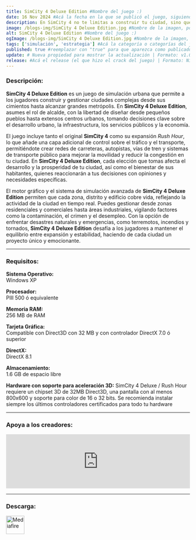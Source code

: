 ```yaml
---
title: SimCity 4 Deluxe Edition #Nombre del juego :)
date: 16 Nov 2024 #Acá la fecha en la que se publicó el juego, siguiendo este formato: Dia "30", Mes "Oct", Año "2024" = como debe quedar: 30 Oct 2024
description: En SimCity 4 no te limitas a construir tu ciudad, sino que además le das vida. Crea una megalópolis tejiendo un tapiz de ciudades que abarcan desde una pequeña comunidad de vecinos hasta centros urbanos de alta tecnología, o desde un destino vacacional hasta una villa de granjeros. #Acá una mini descripción del juego
image: /blogs-img/SimCity 4 Deluxe Edition.jpg #Nombre de la imagen, por lo general es exactamente el mismo nombre que el juego excluyendo lo ":" (Dos puntos)
alt: SimCity 4 Deluxe Edition #Nombre del juego :)
ogImage: /blogs-img/SimCity 4 Deluxe Edition.jpg #Nombre de la imagen, por lo general es exactamente el mismo nombre que el juego excluyendo lo ":" (Dos puntos)
tags: ['simulación', 'estrategia'] #Acá la categoría o categorías del juego, si es más de una se coloca en este formato: ['categoría1', 'categoría2']
published: true #reemplazar con "true" para que aparezca como publicado
update: # Nueva propiedad para mostrar la actualización | Formato: v1.0.0
release: #Acá el release (el que hizo el crack del juego) | Formato: Nicolhetti
---
```


<!--En VSCode seleccionando una palabra, por ejemplo: "SimCity 4 Deluxe Edition" y apretando Ctrl+F2 se seleccionan todas las palabras iguales-->

### Descripción:
**SimCity 4 Deluxe Edition** es un juego de simulación urbana que permite a los jugadores construir y gestionar ciudades complejas desde sus cimientos hasta alcanzar grandes metrópolis. En **SimCity 4 Deluxe Edition**, asumes el rol de alcalde, con la libertad de diseñar desde pequeños pueblos hasta extensos centros urbanos, tomando decisiones clave sobre el desarrollo urbano, la infraestructura, los servicios públicos y la economía.

El juego incluye tanto el original **SimCity 4** como su expansión *Rush Hour*, lo que añade una capa adicional de control sobre el tráfico y el transporte, permitiéndote crear redes de carreteras, autopistas, vías de tren y sistemas de transporte público para mejorar la movilidad y reducir la congestión en tu ciudad. En **SimCity 4 Deluxe Edition**, cada elección que tomas afecta el desarrollo y la prosperidad de tu ciudad, así como el bienestar de sus habitantes, quienes reaccionarán a tus decisiones con opiniones y necesidades específicas.

El motor gráfico y el sistema de simulación avanzada de **SimCity 4 Deluxe Edition** permiten que cada zona, distrito y edificio cobre vida, reflejando la actividad de la ciudad en tiempo real. Puedes gestionar desde zonas residenciales y comerciales hasta áreas industriales, vigilando factores como la contaminación, el crimen y el desempleo. Con la opción de enfrentar desastres naturales y emergencias, como terremotos, incendios y tornados, **SimCity 4 Deluxe Edition** desafía a los jugadores a mantener el equilibrio entre expansión y estabilidad, haciendo de cada ciudad un proyecto único y emocionante.
<!--Prompt para Chat-GPT: Hazme una descripción para el juego "SimCity 4 Deluxe Edition" y cada que menciones "SimCity 4 Deluxe Edition" ponlo en negrita -->

---

### Requisitos:
**Sistema Operativo:**  
Windows XP

**Procesador:**  
PIII 500 ó equivalente

**Memoria RAM:**  
256 MB de RAM

**Tarjeta Gráfica:**  
Compatible con Direct3D con 32 MB y con controlador DirectX 7.0 ó superior

**DirectX:**  
DirectX 8.1

**Almacenamiento:**  
1.6 GB de espacio libre

**Hardware con soporte para aceleración 3D:**
SimCity 4 Deluxe / Rush Hour requiere un chipset 3D de 32MB Direct3D, una pantalla con al menos 800x600 y soporte para color de 16 o 32 bits. Se recomienda instalar siempre los últimos controladores certificados para todo tu hardware

<!--Si falta o sobra un requisito se quita o se agrega manteniendo el mismo formato-->

---

### Apoya a los creadores:
<iframe src="https://store.steampowered.com/widget/24780/" frameborder="0" style="background-color: transparent; width: 100% !important; aspect-ratio: 646 / 190;"></iframe>

<!--Reemplazar los numeros (AppID) del juego (en este caso 2668510) por el numero (AppID) correspondiente con el juego a publicar-->
<!--El AppID se encuentra en la URL del Juego en Steam-->

---

### Descarga:

[<img src="https://gist.github.com/cxmeel/0dbc95191f239b631c3874f4ccf114e2/raw/download.svg" alt="Mediafire" height="50" />](https://www.mediafire.com/file/kdjhdknog06rtn4/SimCity+4+Deluxe+Edition.zip/file)

<!-- # se debe reemplazar por el link de descarga-->

<!--NOMBRE-DEL-SERVICIO se debe reemplazar por el servicio donde está subido el juego-->